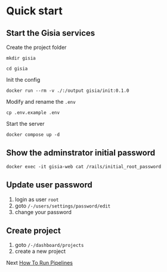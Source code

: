 # Quick start

## Start the Gisia services

Create the project folder

`mkdir gisia`

`cd gisia`

Init the config

`docker run --rm -v ./:/output gisia/init:0.1.0`

Modify and rename the `.env`

`cp .env.example .env`

Start the server

`docker compose up -d`

## Show the adminstrator initial password

```shell
docker exec -it gisia-web cat /rails/initial_root_password
```
## Update user password

1. login as user `root`
1. goto `/-/users/settings/password/edit`
1. change your password

## Create project

1. goto `/-/dashboard/projects`
1. create a new project


Next [How To Run Pipelines](2-run-pipelines.md)

